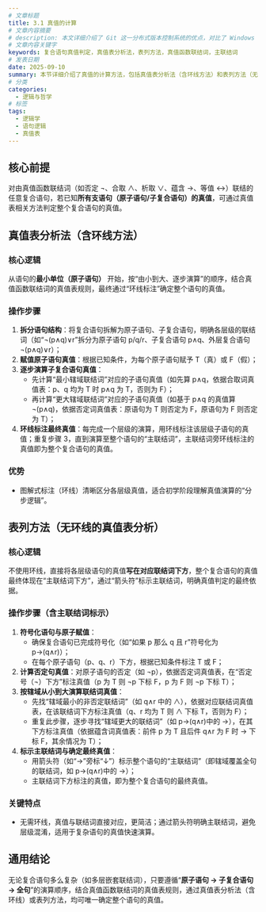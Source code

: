 ```yaml
---
# 文章标题
title: 3.1 真值的计算
# 文章内容摘要
# description: 本文详细介绍了 Git 这一分布式版本控制系统的优点，对比了 Windows 与 macOS/Linux 系统下的常用命令，讲解了 vim 操作模式及常用命令，还阐述了 Git 的基本配置、特定项目配置和命令缩写设置等内容。
# 文章内容关键字
keywords: 复合语句真值判定，真值表分析法，表列方法，真值函数联结词，主联结词
# 发表日期
date: 2025-09-10
summary: 本节详细介绍了真值的计算方法，包括真值表分析法（含环线方法）和表列方法（无环线的真值表分析），并阐述了这两种方法的操作步骤和关键特点。
# 分类
categories:
  - 逻辑与哲学
# 标签
tags:
  - 逻辑学
  - 语句逻辑
  - 真值表
---
```


## 核心前提

对由真值函数联结词（如否定 ¬、合取 ∧、析取 ∨、蕴含 →、等值 ↔）联结的任意复合语句，若已知**所有支语句（原子语句/子复合语句）的真值**，可通过真值表相关方法判定整个复合语句的真值。

## 真值表分析法（含环线方法）

### 核心逻辑

从语句的**最小单位（原子语句）** 开始，按“由小到大、逐步演算”的顺序，结合真值函数联结词的真值表规则，最终通过“环线标注”确定整个语句的真值。

### 操作步骤

1. **拆分语句结构**：将复合语句拆解为原子语句、子复合语句，明确各层级的联结词（如“¬(p∧q)∨r”拆分为原子语句 p/q/r、子复合语句 p∧q、外层复合语句 ¬(p∧q)∨r）；
2. **赋值原子语句真值**：根据已知条件，为每个原子语句赋予 T（真）或 F（假）；
3. **逐步演算子复合语句真值**：
   - 先计算“最小辖域联结词”对应的子语句真值（如先算 p∧q，依据合取词真值表：p、q 均为 T 时 p∧q 为 T，否则为 F）；
   - 再计算“更大辖域联结词”对应的子语句真值（如基于 p∧q 的真值算 ¬(p∧q)，依据否定词真值表：原语句为 T 则否定为 F，原语句为 F 则否定为 T）；
4. **环线标注最终真值**：每完成一个层级的演算，用环线标注该层级子语句的真值；重复步骤 3，直到演算至整个语句的“主联结词”，主联结词旁环线标注的真值即为整个复合语句的真值。

### 优势

- 图解式标注（环线）清晰区分各层级真值，适合初学阶段理解真值演算的“分步逻辑”。

## 表列方法（无环线的真值表分析）

### 核心逻辑

不使用环线，直接将各层级语句的真值**写在对应联结词下方**，整个复合语句的真值最终体现在“主联结词下方”，通过“箭头符”标示主联结词，明确真值判定的最终依据。

### 操作步骤（含主联结词标示）

1. **符号化语句与原子赋值**：
   - 确保复合语句已完成符号化（如“如果 p 那么 q 且 r”符号化为 p→(q∧r)）；
   - 在每个原子语句（p、q、r）下方，根据已知条件标注 T 或 F；
2. **计算否定句真值**：对原子语句的否定（如 ¬p），依据否定词真值表，在“否定号（¬）下方”标注真值（p 为 T 则 ¬p 下标 F，p 为 F 则 ¬p 下标 T）；
3. **按辖域从小到大演算联结词真值**：
   - 先找“辖域最小的非否定联结词”（如 q∧r 中的 ∧），依据对应联结词真值表，在该联结词下方标注真值（q、r 均为 T 则 ∧ 下标 T，否则为 F）；
   - 重复此步骤，逐步寻找“辖域更大的联结词”（如 p→(q∧r)中的 →），在其下方标注真值（依据蕴含词真值表：前件 p 为 T 且后件 q∧r 为 F 时 → 下标 F，其余情况为 T）；
4. **标示主联结词与确定最终真值**：
   - 用箭头符（如“→”旁标“↓”）标示整个语句的“主联结词”（即辖域覆盖全句的联结词，如 p→(q∧r)中的 →）；
   - 主联结词下方标注的真值，即为整个复合语句的最终真值。

### 关键特点

- 无需环线，真值与联结词直接对应，更简洁；通过箭头符明确主联结词，避免层级混淆，适用于复杂语句的真值快速演算。

## 通用结论

无论复合语句多么复杂（如多层嵌套联结词），只要遵循“**原子语句 → 子复合语句 → 全句**”的演算顺序，结合真值函数联结词的真值表规则，通过真值表分析法（含环线）或表列方法，均可唯一确定整个语句的真值。
